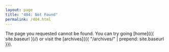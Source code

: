 ```yaml
---
layout: page
title: "404: Not Found"
permalink: /404.html
---
```


The page you requested cannot be found. You can try going [home]({{ site.baseurl }}/)
or visit the [archives]({{ "/archives/" | prepend: site.baseurl }}).
